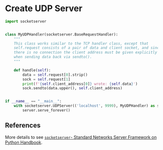 # Create UDP Server

```python
import socketserver


class MyUDPHandler(socketserver.BaseRequestHandler):
    """
    This class works similar to the TCP handler class, except that
    self.request consists of a pair of data and client socket, and since
    there is no connection the client address must be given explicitly
    when sending data back via sendto().
    """

    def handle(self):
        data = self.request[0].strip()
        sock = self.request[1]
        print(f'{self.client_address[0]} wrote: {self.data}')
        sock.sendto(data.upper(), self.client_address)


if __name__ == "__main__":
    with socketserver.UDPServer(('localhost', 9999), MyUDPHandler) as server:
        server.serve_forever()
```

## References

More details to see [`socketserver`- Standard Networks Server Framework on Python Handbook](https://leven-cn.github.io/python-handbook/recipes/core/socketserver).
